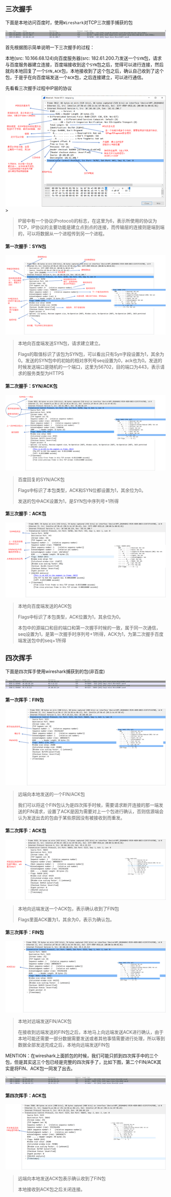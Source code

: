 ## 三次握手

下面是本地访问百度时，使用`Wireshark`对TCP三次握手捕获的包

<img src="./images/handshake.png">

首先根据图示简单说明一下三次握手的过程：

本地(src: 10.166.68.124)向百度服务器(src: 182.61.200.7)发送一个`SYN`包，请求与百度服务器建立连接，百度端接收到这个`SYN`包之后，觉得可以进行连接，然后就向本地回复了一个`SYN,ACK`包，本地接收到了这个包之后，确认自己收到了这个包，于是乎在向百度端发送一个`ACK`包，之后连接建立，可以进行通信。

先看看三次握手过程中IP层的协议

<img src="./images/ip.png">> 

> IP层中有一个协议(Protocol)的标志，在这里为6，表示所使用的协议为TCP，IP协议的主要功能是建立点到点的连接，而传输层的连接则是端到端的，可以将数据从一个进程传到另一个进程。



#### 第一次握手：SYN包

<img src="./images/syn.png">

> 本地向百度端发送SYN包，请求建立建立。
>
> Flags的取值标识了该包为SYN包，可以看出只有Syn字段设置为1，其余为0。发送的SYN包中的初始的相对序列号seq设置为0，ack也为0。发送的时候发送端口是随机的一个端口，这里为56702，目的端口为443，表示请求的服务类型为HTTPS



#### 第二次握手：SYN/ACK包

<img src="./images/syn_ack.png">

> 百度回复的SYN/ACK包
>
> Flags中标识了本包类型，ACK和SYN位都设置为1，其余位为0。
>
> 发送的包中ACK设置为1，是SYN包中序列号+1所得



#### 第三次握手：ACK包

<img src="./images/ack.png">

> 本地向百度端发送的ACK包
>
> Flags中标识了本包类型，ACK位置为1，其余位为0。
>
> 本包中的源端口和目的端口和第一次握手时候的一致，属于同一次通信，seq设置为1，是第一次握手时序列号+1所得，ACK为1，为第二次握手百度端发送包中的seq+1所得



## 四次挥手

下面是四次挥手使用wireshark捕获到的包(非百度)

<img src="./images/wave.png">

#### 第一次挥手：FIN包

<img src="./images/wave_fin.png">

> 远端向本地发送的一个FIN/ACK包
>
> 我们可以将这个FIN包认为是四次挥手时候，需要请求断开连接的那一端发送的FIN请求，设置了ACK是因为需要对上一个包进行确认，否则信源端会认为发送出去的包由于某些原因没有被接收到而重发。



#### 第二次挥手：ACK包

<img src="./images/wave_ack1.png">

> 本地向远端发送一个ACK包，表示确认收到了FIN包
>
> Flags里面ACK置为1，其余为0，表示为确认包。



#### 第三次挥手：FIN包

<img src="./images/wave_fin_2.png">

>本地对远端发送FIN/ACK包
>
>在接收到远端发送的FIN包之后，本地马上向远端发送ACK进行确认，由于本地可能还需要一部分数据需要发送或者其他事情需要进行处理，所以等到数据全部发送完成之后，本地向远端发送FIN包

MENTION：在wireshark上面抓包的时候，我们可能只抓到四次挥手中的三个包，但是其实这三个包已经是完整的四次挥手了，比如下图，第二个FIN/ACK其实是将FIN、ACK包一同发了出去。

<img src="./images/wave2.png">



#### 第四次挥手：ACK包

<img src="./images/wave_ack2.png">

> 远端向本地发送ACK包表示确认收到了FIN包
>
> 本地接收到ACK包之后关闭连接。